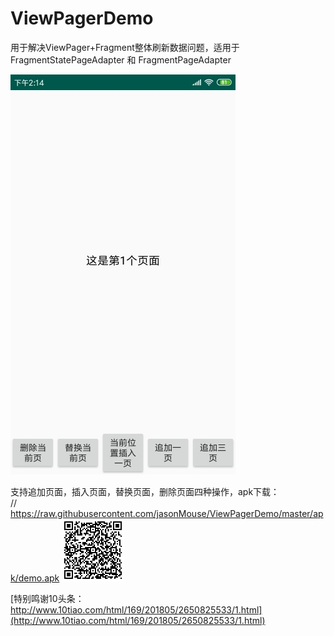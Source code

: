 # ViewPagerDemo
用于解决ViewPager+Fragment整体刷新数据问题，适用于 FragmentStatePageAdapter 和 FragmentPageAdapter  

![图片](https://github.com/jasonMouse/ViewPagerDemo/blob/master/app/src/main/assets/screen_1.jpg)  

支持追加页面，插入页面，替换页面，删除页面四种操作，apk下载：  
// https://raw.githubusercontent.com/jasonMouse/ViewPagerDemo/master/apk/demo.apk
![图片](https://github.com/jasonMouse/ViewPagerDemo/blob/master/app/src/main/assets/apk_download_path.jpg)  

[特别鸣谢10头条：http://www.10tiao.com/html/169/201805/2650825533/1.html](http://www.10tiao.com/html/169/201805/2650825533/1.html)
